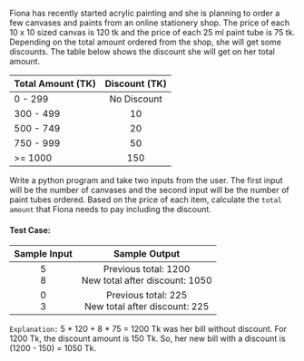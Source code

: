 Fiona has recently started acrylic painting and she is planning to order a few canvases and paints from an online stationery shop. The price of each 10 x 10 sized canvas is 120 tk and the price of each 25 ml paint tube is 75 tk. Depending on the total amount ordered from the shop, she will get some discounts. The table below shows the discount she will get on her total amount.

| Total Amount (TK) | Discount (TK) |
| ----------------- | :-----------: |
| 0 - 299           |  No Discount  |
| 300 - 499         |      10       |
| 500 - 749         |      20       |
| 750 - 999         |      50       |
| >= 1000           |      150      |

Write a python program and take two inputs from the user. The first input will be the number of canvases and the second input will be the number of paint tubes ordered. Based on the price of each item, calculate the `total amount` that Fiona needs to pay including the discount.

#### Test Case:

| Sample Input |                      Sample Output                       |
| :----------: | :------------------------------------------------------: |
|   5 <br> 8   | Previous total: 1200 <br> New total after discount: 1050 |
|   0 <br> 3   |  Previous total: 225 <br> New total after discount: 225  |

`Explanation:` 5 \* 120 + 8 \* 75 = 1200 Tk was her bill without discount. For 1200 Tk, the discount amount is 150 Tk. So, her new bill with a discount is (1200 - 150) = 1050 Tk.
